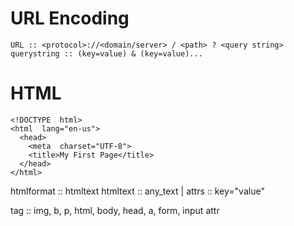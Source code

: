# URL Encoding
```
URL :: <protocol>://<domain/server> / <path> ? <query string>
querystring :: (key=value) & (key=value)...
```

# HTML

```
<!DOCTYPE  html>
<html  lang="en-us">
  <head>
    <meta  charset="UTF-8">
    <title>My First Page</title>
  </head>
</html>
```
htmlformat :: <tag attrs...> htmltext </tag>
htmltext :: any_text | <htmlformat>
attrs :: key="value"

tag :: img, b, p, html, body, head, a, form, input
attr

<!--stackedit_data:
eyJoaXN0b3J5IjpbOTIxOTY0OTg0LC0xMTYxMTQyNzY4LC0xOT
U4MzIzNjYwXX0=
-->